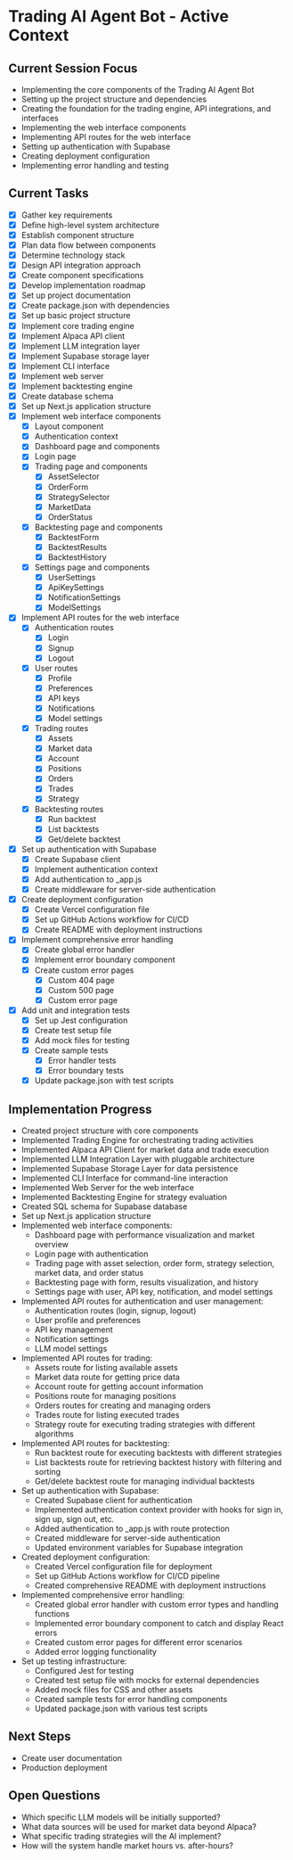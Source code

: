 # Trading AI Agent Bot - Active Context

## Current Session Focus
- Implementing the core components of the Trading AI Agent Bot
- Setting up the project structure and dependencies
- Creating the foundation for the trading engine, API integrations, and interfaces
- Implementing the web interface components
- Implementing API routes for the web interface
- Setting up authentication with Supabase
- Creating deployment configuration
- Implementing error handling and testing

## Current Tasks
- [x] Gather key requirements
- [x] Define high-level system architecture
- [x] Establish component structure
- [x] Plan data flow between components
- [x] Determine technology stack
- [x] Design API integration approach
- [x] Create component specifications
- [x] Develop implementation roadmap
- [x] Set up project documentation
- [x] Create package.json with dependencies
- [x] Set up basic project structure
- [x] Implement core trading engine
- [x] Implement Alpaca API client
- [x] Implement LLM integration layer
- [x] Implement Supabase storage layer
- [x] Implement CLI interface
- [x] Implement web server
- [x] Implement backtesting engine
- [x] Create database schema
- [x] Set up Next.js application structure
- [x] Implement web interface components
  - [x] Layout component
  - [x] Authentication context
  - [x] Dashboard page and components
  - [x] Login page
  - [x] Trading page and components
    - [x] AssetSelector
    - [x] OrderForm
    - [x] StrategySelector
    - [x] MarketData
    - [x] OrderStatus
  - [x] Backtesting page and components
    - [x] BacktestForm
    - [x] BacktestResults
    - [x] BacktestHistory
  - [x] Settings page and components
    - [x] UserSettings
    - [x] ApiKeySettings
    - [x] NotificationSettings
    - [x] ModelSettings
- [x] Implement API routes for the web interface
  - [x] Authentication routes
    - [x] Login
    - [x] Signup
    - [x] Logout
  - [x] User routes
    - [x] Profile
    - [x] Preferences
    - [x] API keys
    - [x] Notifications
    - [x] Model settings
  - [x] Trading routes
    - [x] Assets
    - [x] Market data
    - [x] Account
    - [x] Positions
    - [x] Orders
    - [x] Trades
    - [x] Strategy
  - [x] Backtesting routes
    - [x] Run backtest
    - [x] List backtests
    - [x] Get/delete backtest
- [x] Set up authentication with Supabase
  - [x] Create Supabase client
  - [x] Implement authentication context
  - [x] Add authentication to _app.js
  - [x] Create middleware for server-side authentication
- [x] Create deployment configuration
  - [x] Create Vercel configuration file
  - [x] Set up GitHub Actions workflow for CI/CD
  - [x] Create README with deployment instructions
- [x] Implement comprehensive error handling
  - [x] Create global error handler
  - [x] Implement error boundary component
  - [x] Create custom error pages
    - [x] Custom 404 page
    - [x] Custom 500 page
    - [x] Custom error page
- [x] Add unit and integration tests
  - [x] Set up Jest configuration
  - [x] Create test setup file
  - [x] Add mock files for testing
  - [x] Create sample tests
    - [x] Error handler tests
    - [x] Error boundary tests
  - [x] Update package.json with test scripts

## Implementation Progress
- Created project structure with core components
- Implemented Trading Engine for orchestrating trading activities
- Implemented Alpaca API Client for market data and trade execution
- Implemented LLM Integration Layer with pluggable architecture
- Implemented Supabase Storage Layer for data persistence
- Implemented CLI Interface for command-line interaction
- Implemented Web Server for the web interface
- Implemented Backtesting Engine for strategy evaluation
- Created SQL schema for Supabase database
- Set up Next.js application structure
- Implemented web interface components:
  - Dashboard page with performance visualization and market overview
  - Login page with authentication
  - Trading page with asset selection, order form, strategy selection, market data, and order status
  - Backtesting page with form, results visualization, and history
  - Settings page with user, API key, notification, and model settings
- Implemented API routes for authentication and user management:
  - Authentication routes (login, signup, logout)
  - User profile and preferences
  - API key management
  - Notification settings
  - LLM model settings
- Implemented API routes for trading:
  - Assets route for listing available assets
  - Market data route for getting price data
  - Account route for getting account information
  - Positions route for managing positions
  - Orders routes for creating and managing orders
  - Trades route for listing executed trades
  - Strategy route for executing trading strategies with different algorithms
- Implemented API routes for backtesting:
  - Run backtest route for executing backtests with different strategies
  - List backtests route for retrieving backtest history with filtering and sorting
  - Get/delete backtest route for managing individual backtests
- Set up authentication with Supabase:
  - Created Supabase client for authentication
  - Implemented authentication context provider with hooks for sign in, sign up, sign out, etc.
  - Added authentication to _app.js with route protection
  - Created middleware for server-side authentication
  - Updated environment variables for Supabase integration
- Created deployment configuration:
  - Created Vercel configuration file for deployment
  - Set up GitHub Actions workflow for CI/CD pipeline
  - Created comprehensive README with deployment instructions
- Implemented comprehensive error handling:
  - Created global error handler with custom error types and handling functions
  - Implemented error boundary component to catch and display React errors
  - Created custom error pages for different error scenarios
  - Added error logging functionality
- Set up testing infrastructure:
  - Configured Jest for testing
  - Created test setup file with mocks for external dependencies
  - Added mock files for CSS and other assets
  - Created sample tests for error handling components
  - Updated package.json with various test scripts

## Next Steps
- Create user documentation
- Production deployment

## Open Questions
- Which specific LLM models will be initially supported?
- What data sources will be used for market data beyond Alpaca?
- What specific trading strategies will the AI implement?
- How will the system handle market hours vs. after-hours?
